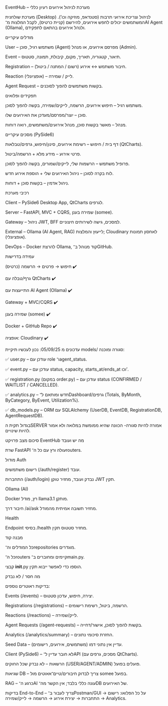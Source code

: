 EventHub – מערכת לניהול אירועים
רעיון כללי

מערכת שולחנית (Desktop) לניהול וצריכת אירועי תרבות (סטנדאפ, מוזיקה וכו’).
המשתמשים יכולים לחפש אירועים, להירשם (קניית כרטיס), לקבל המלצות מ־AI Agent (Ollama), ולנהל אירועים בהתאם לתפקידם.

מודלים עיקריים

User – משתמש רגיל, סוכן (Agent) מפרסם אירועים, או מנהל (Admin).

Event – תיאור, קטגוריה, תאריך, מקום, קיבולת, תמונה, סטטוס.

Registration – חיבור משתמש ↔ אירוע (רשום / המתנה / ביטול).

Reaction (אופציונלי) – לייק / שמירה.

Agent Request – בקשות משתמשים להפוך לסוכנים.

תפקידים ופלואים

משתמש רגיל – חיפוש אירועים, הרשמה, לייקים/שמירה, בקשה להפוך לסוכן.

סוכן – יוצר/מפרסם/מעדכן את האירועים שלו.

מנהל – מאשר בקשות סוכן, מנהל אירועים/משתמשים, רואה דוחות.

מסכים עיקריים (PySide6)

דף בית / חיפוש – רשימת אירועים, סינון/חיפוש, גרפים/טבלאות (QtCharts).

פרטי אירוע – מידע מלא + הרשמה/ביטול.

פרופיל משתמש – הרשמות שלי, לייקים/שמורים, בקשה להפוך לסוכן.

לוח בקרה לסוכן – ניהול האירועים שלי + הוספת אירוע חדש.

ניהול אדמין – בקשות סוכן + דוחות.

רכיבי מערכת

Client – PySide6 Desktop App, QtCharts לגרפים.

Server – FastAPI, MVC + CQRS, שמירה בענן (somee).

Gateway – ניהול JWT, BFF למסכים, גישה לשירותים חיצוניים.

External – Ollama (AI Agent, RAG) לייעוץ והמלצות; Cloudinary לאחסון תמונות (אופציונלי).

DevOps – Docker להרצת Ollama, קוד מנוהל ב־GitHub.

עמידה בדרישות

חיפוש → פרטים → הרשמה (כרטיס) ✔️

גרף/טבלה עם QtCharts ✔️

התייעצות עם AI Agent (Ollama) ✔️

Gateway + MVC/CQRS ✔️

שמירה בענן (somee) ✔️

Docker + GitHub Repo ✔️

אופציה: Cloudinary ✔️


עדכונים מ 05/09/25:
נכון לעכשיו תיקיית models/ סגורה ומוכנה:

✅ user.py – עודכן עם role ו־agent_status.

✅ event.py – עודכן עם status, capacity, starts_at/ends_at וכו’.

✅ registration.py (במקום order.py) – עודכן עם status (CONFIRMED / WAITLIST / CANCELLED).

✅ analytics.py – חדש ומותאם ל־Dashboard/גרפים (Totals, ByMonth, ByCategory, ByEvent, Utilization%).

✅ db_models.py – ORM עם SQLAlchemy (UserDB, EventDB, RegistrationDB, AgentRequestDB).

בגדול תקית הSERVER אמורה להיות סגורה- הכוונה שהיא ממומשת במלואה ולא אמור להיות שינויים. 

סיכום מצב פרויקט EventHub
מה יש ועובד

שרת FastAPI עולה ורץ עם כל ה־routers.

מודול Auth

רישום משתמשים (/auth/register) עובד.

התחברות (/auth/login) נבדק ועובד, מחזיר טוקן JWT תקין.

Ollama (AI)

Docker רץ, מודל llama3.1 מותקן.

חיבור דרך /ai/ask מחזיר תשובה אמיתית מהמודל.

Health

Endpoint בסיסי /health מחזיר סטטוס תקין.

מבנה קוד

כל המודלים וה־repositories מוגדרים.

כל ה־routers קיימים ומחוברים ב־main.py.

קבצי __init__.py הוספו כדי לאפשר ייבוא תקין.

מה חסר / לא נבדק

בדיקות ראוטרים נוספים:

Events (/events) – יצירה, חיפוש, עדכון סטטוס.

Registrations (/registrations) – הרשמה, ביטול, רשימת רישומים.

Reactions (/reactions) – לייק/שמירה.

Agent Requests (/agent-requests) – בקשות להפוך לסוכן, אישור/דחייה.

Analytics (/analytics/summary) – החזרת סיכומי נתונים.

Seed Data – עדיין אין נתוני דמו (משתמשים, אירועים, רישומים).

Client (PySide6) – לא חובר עדיין ל־API (מסכים, גרפים עם QtCharts).

הרשאות – לא נבדק שכל החוקים (USER/AGENT/ADMIN) פועלים בפועל.

שגיאות DB – צריך לבדוק חיבורים/טיים־אאוטים מול somee בפועל.

RAG – כרגע ה־AI עונה כללי בלבד; אין הקשר מה־DB של האירועים.

בדיקות End-to-End – צריך לעבור ב־Postman/GUI על כל הפלואו:
רישום → התחברות → יצירת אירוע → הרשמה → לייק/שמירה → Analytics.
